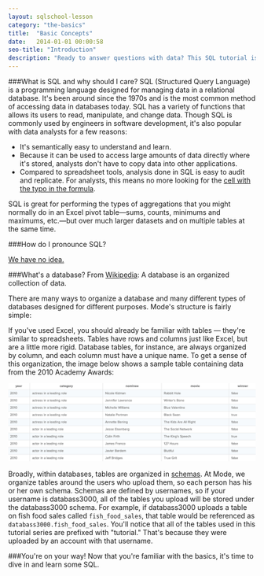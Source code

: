 ```yaml
---
layout: sqlschool-lesson
category: "the-basics"
title:  "Basic Concepts"
date:   2014-01-01 00:00:58
seo-title: "Introduction"
description: "Ready to answer questions with data? This SQL tutorial is for you."
---
```


###What is SQL and why should I care?
SQL (Structured Query Language) is a programming language designed for managing data in a relational database. It's been around since the 1970s and is the most common method of accessing data in databases today. SQL has a variety of functions that allows its users to read, manipulate, and change data. Though SQL is commonly used by engineers in software development, it's also popular with data analysts for a few reasons:

 * It's semantically easy to understand and learn.
 * Because it can be used to access large amounts of data directly where it's stored, analysts don't have to copy data into other applications.
 * Compared to spreadsheet tools, analysis done in SQL is easy to audit and replicate. For analysts, this means no more looking for the [cell with the typo in the formula](http://www.washingtonpost.com/blogs/wonkblog/wp/2013/04/16/is-the-best-evidence-for-austerity-based-on-an-excel-spreadsheet-error/).

SQL is great for performing the types of aggregations that you might normally do in an Excel pivot table&mdash;sums, counts, minimums and maximums, etc.&mdash;but over much larger datasets and on multiple tables at the same time.

###How do I pronounce SQL?

[We have no idea.](http://patorjk.com/blog/2012/01/26/pronouncing-sql-s-q-l-or-sequel/)

###What's a database?
From [Wikipedia](http://en.wikipedia.org/wiki/Database): A database is an organized collection of data.

There are many ways to organize a database and many different types of databases designed for different purposes. Mode's structure is fairly simple:

<!-- diagram showing schema/table/row+column -->

If you've used Excel, you should already be familiar with tables &mdash; they're similar to spreadsheets. Tables have rows and columns just like Excel, but are a little more rigid. Database tables, for instance, are always organized by column, and each column must have a unique name. To get a sense of this organization, the image below shows a sample table containing data from the 2010 Academy Awards:

<a href="/images/the-basics/sample-table.png" class="with-caption image-link" alt="{{ page.seo-title }}" title="Data from the 2010 Academy Awards">
  <img src="/images/the-basics/sample-table.png" />  
</a>

Broadly, within databases, tables are organized in [schemas](http://en.wikipedia.org/wiki/Database_schema "Database Schemas"). At Mode, we organize tables around the users who upload them, so each person has his or her own schema. Schemas are defined by usernames, so if your username is databass3000, all of the tables you upload will be stored under the databass3000 schema. For example, if databass3000 uploads a table on fish food sales called `fish_food_sales`, that table would be referenced as `databass3000.fish_food_sales`. You'll notice that all of the tables used in this tutorial series are prefixed with "tutorial." That's because they were uploaded by an account with that username.

###You're on your way!
Now that you're familiar with the basics, it's time to dive in and learn some SQL.
